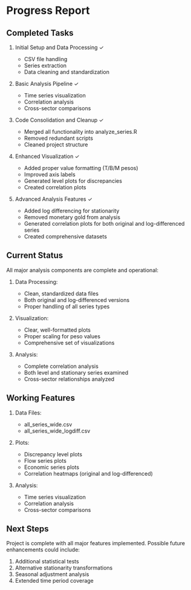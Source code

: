 # Progress Report

## Completed Tasks

1. Initial Setup and Data Processing ✓
   - CSV file handling
   - Series extraction
   - Data cleaning and standardization

2. Basic Analysis Pipeline ✓
   - Time series visualization
   - Correlation analysis
   - Cross-sector comparisons

3. Code Consolidation and Cleanup ✓
   - Merged all functionality into analyze_series.R
   - Removed redundant scripts
   - Cleaned project structure

4. Enhanced Visualization ✓
   - Added proper value formatting (T/B/M pesos)
   - Improved axis labels
   - Generated level plots for discrepancies
   - Created correlation plots

5. Advanced Analysis Features ✓
   - Added log differencing for stationarity
   - Removed monetary gold from analysis
   - Generated correlation plots for both original and log-differenced series
   - Created comprehensive datasets

## Current Status

All major analysis components are complete and operational:
1. Data Processing:
   - Clean, standardized data files
   - Both original and log-differenced versions
   - Proper handling of all series types

2. Visualization:
   - Clear, well-formatted plots
   - Proper scaling for peso values
   - Comprehensive set of visualizations

3. Analysis:
   - Complete correlation analysis
   - Both level and stationary series examined
   - Cross-sector relationships analyzed

## Working Features

1. Data Files:
   - all_series_wide.csv
   - all_series_wide_logdiff.csv

2. Plots:
   - Discrepancy level plots
   - Flow series plots
   - Economic series plots
   - Correlation heatmaps (original and log-differenced)

3. Analysis:
   - Time series visualization
   - Correlation analysis
   - Cross-sector comparisons

## Next Steps

Project is complete with all major features implemented. Possible future enhancements could include:
1. Additional statistical tests
2. Alternative stationarity transformations
3. Seasonal adjustment analysis
4. Extended time period coverage
